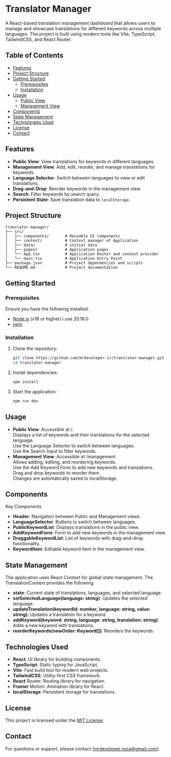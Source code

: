 # Translator Manager

A React-based translation management dashboard that allows users to manage and showcase translations for different keywords across multiple languages. The project is built using modern tools like Vite, TypeScript, TailwindCSS, and React Router.

## Table of Contents

- [Features](#features)
- [Project Structure](#project-structure)
- [Getting Started](#getting-started)
  - [Prerequisites](#prerequisites)
  - [Installation](#installation)
- [Usage](#usage)
  - [Public View](#public-view)
  - [Management View](#management-view)
- [Components](#components)
- [State Management](#state-management)
- [Technologies Used](#technologies-used)
- [License](#license)
- [Contact](#contact)

## Features

- **Public View**: View translations for keywords in different languages.
- **Management View**: Add, edit, reorder, and manage translations for keywords.
- **Language Selector**: Switch between languages to view or edit translations.
- **Drag-and-Drop**: Reorder keywords in the management view.
- **Search**: Filter keywords by search query.
- **Persistent State**: Save translation data to `localStorage`.

## Project Structure

```
translator-manager/
├── src/
│   ├── components/       # Reusable UI components
│   ├── context/          # Context manager of Application
│   ├── data/             # initial data
│   ├── pages/            # Application pages
│   └── App.tsx           # Application Router and context provider
│   └── main.tsx          # Application Entry Point
├── package.json          # Project dependencies and scripts
└── README.md             # Project documentation
```

## Getting Started

### Prerequisites

Ensure you have the following installed:

- [Node.js](https://nodejs.org/) (v18 or higher) i use 20.16.0
- [npm](https://www.npmjs.com/)

### Installation

1. Clone the repository:

   ```bash
   git clone https://github.com/mrdeveloper-ir/translator-manager.git
   cd translator-manager
   ```

2. Install dependencies:

   ```bash
   npm install
   ```

3. Start the application:
   ```bash
   npm run dev
   ```

## Usage

- **Public View**:
  Accessible at /. <br/>
  Displays a list of keywords and their translations for the selected language.<br/>
  Use the Language Selector to switch between languages.<br/>
  Use the Search Input to filter keywords.<br/>
- **Management View**:
  Accessible at /management.<br/>
  Allows adding, editing, and reordering keywords.<br/>
  Use the Add Keyword Form to add new keywords and translations.<br/>
  Drag and drop keywords to reorder them.<br/>
  Changes are automatically saved to localStorage.<br/>

## Components

Key Components

- **Header**: Navigation between Public and Management views.
- **LanguageSelector**: Buttons to switch between languages.
- **PublicKeywordList**: Displays translations in the public view.
- **AddKeywordForm**: Form to add new keywords in the management view.
- **DraggableKeywordList**: List of keywords with drag-and-drop functionality.
- **KeywordItem**: Editable keyword item in the management view.

## State Management

The application uses React Context for global state management. The TranslationContext provides the following:

- **state**: Current state of translations, languages, and selected language.
- **setSelectedLanguage(language: string)**: Updates the selected language.
- **updateTranslation(keywordId: number, language: string, value: string)**: Updates a translation for a keyword.
- **addKeyword(keyword: string, language: string, translation: string)**: Adds a new keyword with translations.
- **reorderKeywords(newOrder: Keyword[])**: Reorders the keywords.

## Technologies Used

- **React**: UI library for building components.
- **TypeScript**: Static typing for JavaScript.
- **Vite**: Fast build tool for modern web projects.
- **TailwindCSS**: Utility-first CSS framework.
- **React** Router: Routing library for navigation.
- **Framer** Motion: Animation library for React.
- **localStorage**: Persistent storage for translations.

## License

This project is licensed under the [MIT License](LICENSE).

## Contact

For questions or support, please contact [mrdeveloper.reza@gmail.com].
